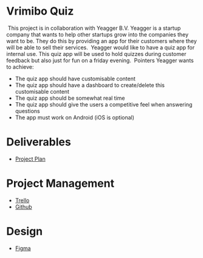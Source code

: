 # Vrimibo Quiz
​
This project is in collaboration with Yeagger B.V. 
Yeagger is a startup company that wants to help other startups grow into the companies they want to be. They do this by providing an app for their customers where they will be able to sell their services.
​
Yeagger would like to have a quiz app for internal use. This quiz app will be used to hold quizzes during customer feedback but also just for fun on a friday evening.
​
Pointers Yeagger wants to achieve:
* The quiz app should have customisable content
* The quiz app should have a dashboard to create/delete this customisable content
* The quiz app should be somewhat real time
* The quiz app should give the users a competitive feel when answering questions
* The app must work on Android (iOS is optional)
​
​
# Deliverables
* [Project Plan](https://docs.google.com/document/d/1CNFJJaoMn59lAaUDVl_USS3kQyKytjmTjy953f0jS9Q/edit?usp=sharing) 
​
# Project Management
* [Trello](https://trello.com/b/bCI44nDN/team-4)
* [Github](#)

# Design
* [Figma](https://www.figma.com/file/iNOGTxaSoT56ttxaWEBlXc/Untitled?node-id=0%3A1) 
